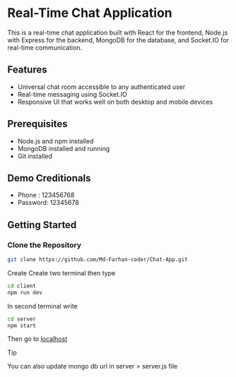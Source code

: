 # Real-Time Chat Application

This is a real-time chat application built with React for the frontend, Node.js with Express for the backend, MongoDB for the database, and Socket.IO for real-time communication.

## Features

- Universal chat room accessible to any authenticated user
- Real-time messaging using Socket.IO
- Responsive UI that works well on both desktop and mobile devices

## Prerequisites

- Node.js and npm installed
- MongoDB installed and running
- Git installed

## Demo Creditionals
- Phone : 123456768
- Password: 12345678

## Getting Started

### Clone the Repository

```bash
git clone https://github.com/Md-Farhan-coder/Chat-App.git
```
Create 
Create two terminal then type
```bash
cd client
npm run dev
```
In second terminal write 
```bash
cd server
npm start
```

Then go to [localhost ](http://localhost:5173/)

> [!TIP]
> You can also update mongo db url in  server > server.js file
